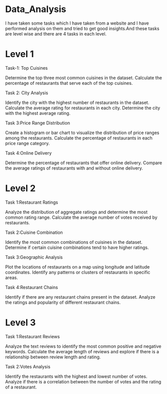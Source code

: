# Data_Analysis
I have taken some tasks which I have taken from a website and I have performed analysis on them and tried to get good insights.And these tasks are level wise and there are 4 tasks in each level.
# Level 1
Task-1: Top Cuisines

Determine the top three most
common cuisines in the dataset.
Calculate the percentage of
restaurants that serve each of the top
cuisines.

Task 2: City Analysis

Identify the city with the highest number
of restaurants in the dataset.
Calculate the average rating for
restaurants in each city.
Determine the city with the highest
average rating.

Task 3:Price Range Distribution

Create a histogram or bar chart to
visualize the distribution of price ranges
among the restaurants.
Calculate the percentage of restaurants
in each price range category.

Task 4:Online Delivery

Determine the percentage of restaurants
that offer online delivery.
Compare the average ratings of restaurants
with and without online delivery.

# Level 2

Task 1:Restaurant Ratings

Analyze the distribution of aggregate
ratings and determine the most common
rating range.
Calculate the average number of votes
received by restaurants.

Task 2:Cuisine Combination

Identify the most common combinations of
cuisines in the dataset.
Determine if certain cuisine combinations
tend to have higher ratings.

Task 3:Geographic Analysis

Plot the locations of restaurants on a
map using longitude and latitude
coordinates.
Identify any patterns or clusters of
restaurants in specific areas.

Task 4:Restaurant Chains

Identify if there are any restaurant chains
present in the dataset.
Analyze the ratings and popularity of
different restaurant chains.

# Level 3

Task 1:Restaurant Reviews

Analyze the text reviews to identify the most
common positive and negative keywords.
Calculate the average length of reviews and
explore if there is a relationship between
review length and rating.

Task 2:Votes Analysis

Identify the restaurants with the highest and
lowest number of votes.
Analyze if there is a correlation between the
number of votes and the rating of a
restaurant.

